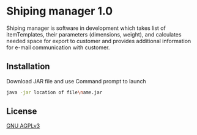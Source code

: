 # Shiping manager 1.0
Shiping manager is software in development which takes list of itemTemplates, their parameters (dimensions, weight), and calculates needed space for export to customer and provides additional information for e-mail communication with customer.


## Installation

Download JAR file and use Command prompt to launch

```bash
java -jar location of file\name.jar
```




## License
[GNU AGPLv3](https://choosealicense.com/licenses/agpl-3.0/)